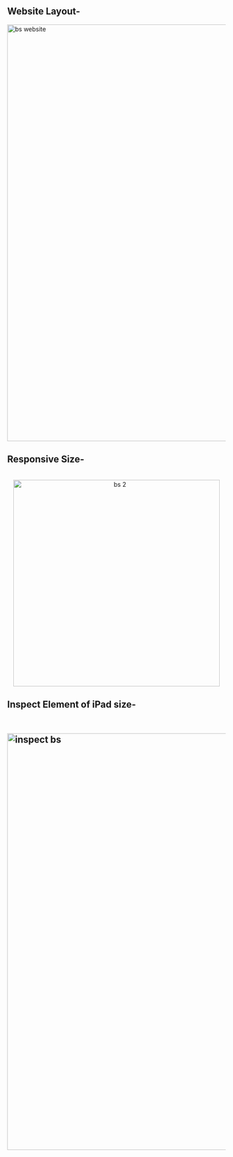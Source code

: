 <h2>Website Layout-</h2>
<img width="960" alt="bs website" src="https://user-images.githubusercontent.com/54854843/107116088-1b29b280-6897-11eb-94c8-6a62612986ec.png"><br>
<h2>Responsive Size-</h2><br><center>
<img width="476" alt="bs 2" src="https://user-images.githubusercontent.com/54854843/107116201-97bc9100-6897-11eb-9427-ae8ba5f0591d.png"><br></center>
<h2>Inspect Element of iPad size-<h2><br>
<img width="960" alt="inspect bs" src="https://user-images.githubusercontent.com/54854843/107116195-91c6b000-6897-11eb-87d5-7f5b6bf5e5d8.png">

